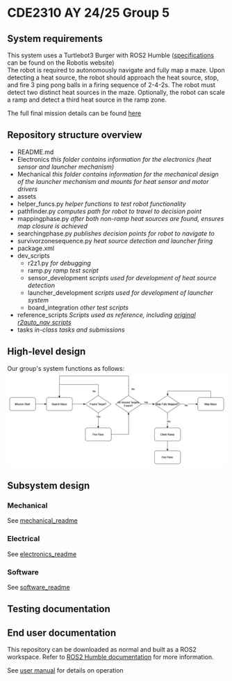 # CDE2310 AY 24/25 Group 5

## System requirements
This system uses a Turtlebot3 Burger with ROS2 Humble ([specifications](https://emanual.robotis.com/docs/en/platform/turtlebot3/features/#specifications) can be found on the Robotis website)\
The robot is required to autonomously navigate and fully map a maze. Upon detecting a heat source, the robot should approach the heat source, stop, and fire 3 ping pong balls in a firing sequence of 2-4-2s. The robot must detect two distinct heat sources in the maze. Optionally, the robot can scale a ramp and detect a third heat source in the ramp zone.

The full final mission details can be found [here](https://github.com/NickInSynchronicity/EG2310_AY2024-25/blob/main/docs/Mission%20Readme.md)

## Repository structure overview

- README.md
- Electronics               _this folder contains information for the electronics (heat sensor and launcher mechanism)_
- Mechanical                _this folder contains information for the mechanical design of the launcher mechanism and mounts for heat sensor and motor drivers_
- assets
- helper_funcs.py           _helper functions to test robot functionality_
- pathfinder.py             _computes path for robot to travel to decision point_
- mappingphase.py           _after both non-ramp heat sources are found, ensures map closure is achieved_
- searchingphase.py         _publishes decision points for robot to navigate to_
- survivorzonesequence.py   _heat source detection and launcher firing_
- package.xml
- dev_scripts
    - r2z1.py                  _for debugging_
    - ramp.py                  _ramp test script_
    - sensor_development       _scripts used for development of heat source detection_
    - launcher_development     _scripts used for development of launcher system_
    - board_integration        _other test scripts_
- reference_scripts         _Scripts used as reference, including [original r2auto_nav scripts](https://github.com/NickInSynchronicity/r2auto_nav_CDE2310)_
- tasks                     _in-class tasks and submissions_


## High-level design
Our group's system functions as follows:
![system flowchart](assets/FinalSolution.png)


## Subsystem design

### Mechanical
See [mechanical_readme](Mechanical/mechanical_readme.md)
### Electrical
See [electronics_readme](Electronics/electronics_readme.md)

### Software
See [software_readme](software_readme.md)

## Testing documentation


## End user documentation
This repository can be downloaded as normal and built as a ROS2 workspace. Refer to [ROS2 Humble documentation](https://docs.ros.org/en/humble/Tutorials/Beginner-Client-Libraries/Creating-A-Workspace/Creating-A-Workspace.html) for more information. 



See [user manual](assets/end_user_documentation_v1.1.pdf) for details on operation

